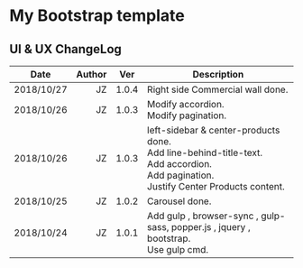 # My Bootstrap template

## UI & UX ChangeLog

| Date       | Author | Ver   | Description                                                                                                                                    |
| ---------- | -----: | ----- | ---------------------------------------------------------------------------------------------------------------------------------------------- |
| 2018/10/27 |     JZ | 1.0.4 | Right side Commercial wall done.                                                                                                               |
| 2018/10/26 |     JZ | 1.0.3 | Modify accordion.<br> Modify pagination.                                                                                                       |
| 2018/10/26 |     JZ | 1.0.3 | left-sidebar & center-products done.<br> Add line-behind-title-text.<br> Add accordion.<br>Add pagination.<br>Justify Center Products content. |
| 2018/10/25 |     JZ | 1.0.2 | Carousel done.                                                                                                                                 |
| 2018/10/24 |     JZ | 1.0.1 | Add gulp , browser-sync , gulp-sass, popper.js , jquery , bootstrap. <br> Use gulp cmd.                                                        |
